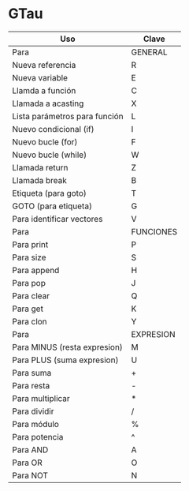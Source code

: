 # GTau

| Uso | Clave |
| - | - |
| Para | GENERAL |
| Nueva referencia  | R |
| Nueva variable | E |
| Llamda a función | C |
| Llamada a acasting | X |
| Lista parámetros para función | L |
| Nuevo condicional (if) | I |
| Nuevo bucle (for) | F |
| Nuevo bucle (while) | W |
| Llamada return | Z |
| Llamada break | B |
| Etiqueta (para goto) | T |
| GOTO (para etiqueta) | G |
| Para identificar vectores | V |
| Para | FUNCIONES |
| Para print | P |
| Para size | S |
| Para append | H |
| Para pop | J |
| Para clear | Q |
| Para get | K |
| Para clon | Y |
| Para | EXPRESION |
| Para MINUS (resta expresion) | M |
| Para PLUS (suma expresion) | U |
| Para suma | + |
| Para resta | - |
| Para multiplicar | * |
| Para dividir | / |
| Para módulo | % |
| Para potencia | ^ |
| Para AND | A |
| Para OR | O |
| Para NOT | N |
